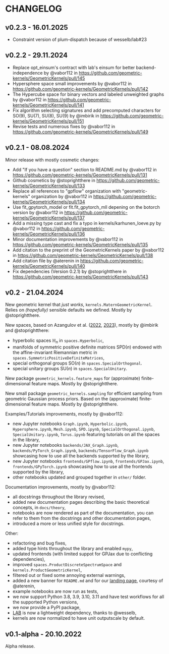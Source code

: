 # CHANGELOG

## v0.2.3 - 16.01.2025
* Constraint version of plum-dispatch because of wesselb/lab#23

## v0.2.2 - 29.11.2024
* Replace opt_einsum's contract with lab's einsum for better backend-independence by @vabor112 in https://github.com/geometric-kernels/GeometricKernels/pull/145
* Hypersphere space small improvements by @vabor112 in https://github.com/geometric-kernels/GeometricKernels/pull/142
* The Hypercube space for binary vectors and labeled unweighted graphs by @vabor112 in https://github.com/geometric-kernels/GeometricKernels/pull/141
* Fix algorithm selecting signatures and add precomputed characters for SO(9), SU(7), SU(8), SU(9) by @imbirik in https://github.com/geometric-kernels/GeometricKernels/pull/151
* Revise tests and numerous fixes by @vabor112 in https://github.com/geometric-kernels/GeometricKernels/pull/149

## v0.2.1 - 08.08.2024
 Minor release with mostly cosmetic changes:
* Add "If you have a question" section to README.md by @vabor112 in https://github.com/geometric-kernels/GeometricKernels/pull/131
* Github cosmetics by @stoprightthere in https://github.com/geometric-kernels/GeometricKernels/pull/133
* Replace all references to "gpflow" organization with "geometric-kernels" organization by @vabor112 in https://github.com/geometric-kernels/GeometricKernels/pull/134
* Use fit_gpytorch_model or fit.fit_gpytorch_mll depening on the botorсh version by @vabor112 in https://github.com/geometric-kernels/GeometricKernels/pull/137
* Add a missing type cast and fix a typo in kernels/karhunen_loeve.py by @vabor112 in https://github.com/geometric-kernels/GeometricKernels/pull/136
* Minor documentation improvements by @vabor112 in https://github.com/geometric-kernels/GeometricKernels/pull/135
* Add citation to the preprint of the GeometricKernels paper by @vabor112 in https://github.com/geometric-kernels/GeometricKernels/pull/138
* Add citation file by @aterenin in https://github.com/geometric-kernels/GeometricKernels/pull/140
* Fix dependencies (Version 0.2.1) by @stoprightthere in https://github.com/geometric-kernels/GeometricKernels/pull/143

## v0.2 - 21.04.2024
 New geometric kernel that *just works*, `kernels.MaternGeometricKernel`. Relies on *(hopefully)* sensible defaults we defined. Mostly by @stoprightthere.

New spaces, based on Azangulov et al. ([2022](https://arxiv.org/abs/2208.14960), [2023](https://arxiv.org/abs/2301.13088)), mostly by @imbirik and @stoprightthere:
- hyperbolic spaces $\mathbb{H}_n$ in `spaces.Hyperbolic`,
- manifolds of symmetric positive definite matrices $\mathrm{SPD}(n)$ endowed with the affine-invariant Riemannian metric in `spaces.SymmetricPositiveDefiniteMatrices`,
- special orthogonal groups $\mathrm{SO}(n)$ in `spaces.SpecialOrthogonal`.
- special unitary groups $\mathrm{SU}(n)$ in `spaces.SpecialUnitary`.

New package `geometric_kernels.feature_maps` for (approximate) finite-dimensional feature maps. Mostly by @stoprightthere.

New small package `geometric_kernels.sampling` for efficient sampling from geometric Gaussian process priors. Based on the (approximate) finite-dimensional feature maps. Mostly by @stoprightthere.

Examples/Tutorials improvements, mostly by @vabor112:
- new Jupyter notebooks `Graph.ipynb`, `Hyperbolic.ipynb`, `Hypersphere.ipynb`, `Mesh.ipynb`, `SPD.ipynb`, `SpecialOrthogonal.ipynb`, `SpecialUnitary.ipynb`, `Torus.ipynb` featuring tutorials on all the spaces in the library,
- new Jupyter notebooks `backends/JAX_Graph.ipynb`, `backends/PyTorch_Graph.ipynb`, `backends/TensorFlow_Graph.ipynb` showcasing how to use all the backends supported by the library,
- new Jupyter notebooks `frontends/GPflow.ipynb`, `frontends/GPJax.ipynb`, `frontends/GPyTorch.ipynb` showcasing how to use all the frontends supported by the library,
- other notebooks updated and grouped together in `other/` folder.


Documentation improvements, mostly by @vabor112:
- all docstrings throughout the library revised,
- added new documentation pages describing the basic theoretical concepts, in `docs/theory`,
- notebooks are now rendered as part of the documentation, you can refer to them from the docstrings and other documentation pages,
- introduced a more or less unified style for docstrings.

Other:
- refactoring and bug fixes,
- added type hints throughout the library and enabled `mypy`,
- updated frontends (with limited suppot for GPJax due to conflicting dependencies),
- improved `spaces.ProductDiscreteSpectrumSpace` and `kernels.ProductGeometricKernel`,
- filtered out or fixed some annoying external warnings,
- added a new banner for `README.md` and for our [landing page](https://geometric-kernels.github.io/), courtesy of @aterenin,
- example notebooks are now run as tests,
- we now support Python 3.8, 3.9, 3.10, 3.11 and have test workflows for all the supported Python versions,
- we now provide a PyPI package,
- [LAB](https://github.com/wesselb/lab) is now a lightweight dependency, thanks to @wesselb,
- kernels are now normalized to have unit outputscale by default.

## v0.1-alpha - 20.10.2022
Alpha release.
